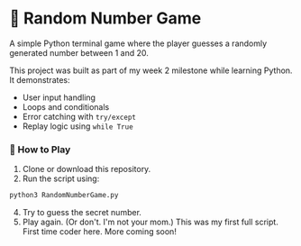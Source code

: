 # 🎯 Random Number Game

A simple Python terminal game where the player guesses a randomly generated number between 1 and 20.

This project was built as part of my week 2 milestone while learning Python. It demonstrates:

- User input handling
- Loops and conditionals
- Error catching with `try/except`
- Replay logic using `while True`

### 🔧 How to Play

1. Clone or download this repository.
2. Run the script using:
   
```bash
python3 RandomNumberGame.py
```
   
4. Try to guess the secret number.
5. Play again. (Or don't. I'm not your mom.)
This was my first full script. First time coder here. More coming soon!
